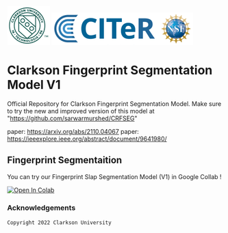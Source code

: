 ![Teaser image](./Clogo.png)
![Teaser image](./CITeR-logo.png)

# Clarkson Fingerprint Segmentation Model V1

Official Repository for Clarkson Fingerprint Segmentation Model. Make sure to try the new and improved version of this model at "https://github.com/sarwarmurshed/CRFSEG"

paper: https://arxiv.org/abs/2110.04067
paper: https://ieeexplore.ieee.org/abstract/document/9641980/

## Fingerprint Segmentaition

You can try our Fingerprint Slap Segmentation Model (V1) in Google Collab ! 

[![Open In Colab](https://colab.research.google.com/assets/colab-badge.svg)](https://colab.research.google.com/github/keivanB/Clarkson_Finger_Segment/blob/main/Clarkson_Fingerprint_Segmentaition.ipynb)


### Acknowledgements


```sh
Copyright 2022 Clarkson University
```
